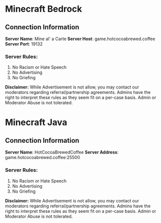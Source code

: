 # Minecraft Bedrock
## __**Connection Information**__
**Server Name**: Mine al' a Carte 
**Server Host**: game.hotcocoabrewed.coffee 
**Server Port**: 19132 

### __Server Rules:__ 

1. No Racism or Hate Speech 
2. No Advertising 
3. No Griefing 

__Disclaimer:__ 
While Advertisement is not allow, you may contact our moderators regarding referral/partnership agreements.
Admins have the right to interpret these rules as they seem fit on a per-case basis.
Admin or Moderator Abuse is not tolerated.


# Minecraft Java
## __**Connection Information**__
**Server Name**:  HotCocoaBrewedCoffee
**Server Address**: game.hotcocoabrewed.coffee:25500

### __Server Rules:__
1. No Racism or Hate Speech
2. No Advertising
3. No Griefing

__Disclaimer:__
While Advertisement is not allow, you may contact our moderators regarding referral/partnership agreements.
Admins have the right to interpret these rules as they seem fit on a per-case basis.
Admin or Moderator Abuse is not tolerated.
